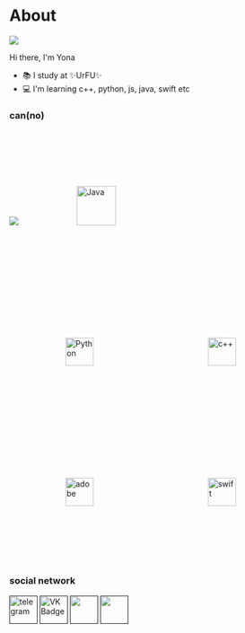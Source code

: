 <div id="header" align-"center"> <h1>About</h1>  </div>
 <!--<img src="https://media.giphy.com/media/WUlplcMpOCEmTGBtBW/giphy.gif">-->
 <img src="https://readme-typing-svg.herokuapp.com?color=%2336ACF7&lines=Computer+Security+UrFU">  

   Hi there, I'm Yona  
   - 📚 I study at ✨UrFU✨
   - 💻 I'm learning c++, python, js, java, swift etc  

<h3>can(no)</h3>
	<div id="can">
 <a href="https://developer.mozilla.org/en-US/docs/Web/JavaScript" target="_blank" rel="noreferrer" title="Java Script"><img src="https://skillicons.dev/icons?i=js"/></a>                      	      
 <a href="https://www.java.com/" target="_blank"><img style="margin: 100px" src="https://profilinator.rishav.dev/skills-assets/java-original-wordmark.svg" alt="Java" height="70" title="Java"/></a>
<a href="https://www.python.org/" target="_blank"><img style="margin: 100px" src="https://profilinator.rishav.dev/skills-assets/python-original.svg" alt="Python" height="50 title="Python"/></a>
<a href="https://isocpp.org" target="_blank"><img style="margin: 100px" src="https://profilinator.rishav.dev/skills-assets/cplusplus-original.svg" alt="с++" height="50 title="c++"/></a>
<a href="https://www.adobe.com" target="_blank"><img style="margin: 100px" src="https://profilinator.rishav.dev/skills-assets/adobeindesign.svg" alt="adobe" height="50 title="adobe"/></a>
<a href="https://www.swift.com" target="_blank"><img style="margin: 100px" src="https://upload.wikimedia.org/wikipedia/commons/thumb/9/9d/Swift_logo.svg/2560px-Swift_logo.svg.png" alt="swift" height="50 title="swift"/></a>
</div>


<div id="badges">
    <h3>social network</h3>
    <a href="" target="_blank"><img src="https://cdn-icons-png.flaticon.com/512/2111/2111646.png" width="50" height="50" alt="telegram" /></a>
    <a href="" target="_blank"><img src="https://cdn-icons-png.flaticon.com/512/145/145813.png" width="50" height="50" alt="VK Badge"/></a>
    <a href="" target="_blank"><img src="https://raw.githubusercontent.com/danielcranney/readme-generator/main/public/icons/socials/discord.svg" width="50" height="50" /></a> 
    <a href="" target="_blank" rel="noreferrer"><img src="https://raw.githubusercontent.com/danielcranney/readme-generator/main/public/icons/socials/instagram.svg" width="50" height="50" /></a>
</div>

<!-- <div id="header" align-"center"> <h1>Stat</h1> </div>
<div id-"stat" align="center">
<!-- <img src="http://github-profile-summary-cards.vercel.app/api/cards/profile-details?username=yonochka&theme=nord_dark"/> -->
<!-- <img src="http://github-profile-summary-cards.vercel.app/api/cards/most-commit-language?username=yonochka&theme=nord_dark"/>
<img src="http://github-profile-summary-cards.vercel.app/api/cards/stats?username=yonochka&theme=nord_dark"/>
</div>




